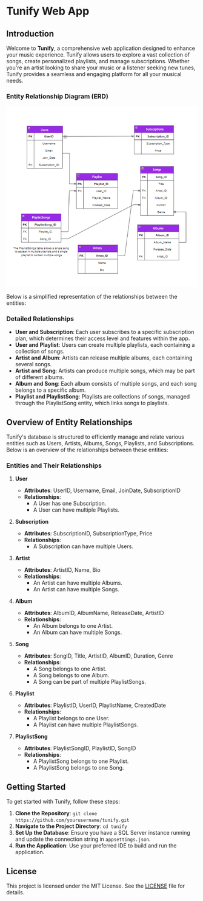 # Tunify Web App

## Introduction

Welcome to **Tunify**, a comprehensive web application designed to enhance your music experience. Tunify allows users to explore a vast collection of songs, create personalized playlists, and manage subscriptions. Whether you're an artist looking to share your music or a listener seeking new tunes, Tunify provides a seamless and engaging platform for all your musical needs.

### Entity Relationship Diagram (ERD)

![ERD](./images/TunifyERD.png)

Below is a simplified representation of the relationships between the entities:


### Detailed Relationships

- **User and Subscription**: Each user subscribes to a specific subscription plan, which determines their access level and features within the app.
- **User and Playlist**: Users can create multiple playlists, each containing a collection of songs.
- **Artist and Album**: Artists can release multiple albums, each containing several songs.
- **Artist and Song**: Artists can produce multiple songs, which may be part of different albums.
- **Album and Song**: Each album consists of multiple songs, and each song belongs to a specific album.
- **Playlist and PlaylistSong**: Playlists are collections of songs, managed through the PlaylistSong entity, which links songs to playlists.

## Overview of Entity Relationships

Tunify's database is structured to efficiently manage and relate various entities such as Users, Artists, Albums, Songs, Playlists, and Subscriptions. Below is an overview of the relationships between these entities:

### Entities and Their Relationships

1. **User**
    - **Attributes**: UserID, Username, Email, JoinDate, SubscriptionID
    - **Relationships**:
        - A User has one Subscription.
        - A User can have multiple Playlists.

2. **Subscription**
    - **Attributes**: SubscriptionID, SubscriptionType, Price
    - **Relationships**:
        - A Subscription can have multiple Users.

3. **Artist**
    - **Attributes**: ArtistID, Name, Bio
    - **Relationships**:
        - An Artist can have multiple Albums.
        - An Artist can have multiple Songs.

4. **Album**
    - **Attributes**: AlbumID, AlbumName, ReleaseDate, ArtistID
    - **Relationships**:
        - An Album belongs to one Artist.
        - An Album can have multiple Songs.

5. **Song**
    - **Attributes**: SongID, Title, ArtistID, AlbumID, Duration, Genre
    - **Relationships**:
        - A Song belongs to one Artist.
        - A Song belongs to one Album.
        - A Song can be part of multiple PlaylistSongs.

6. **Playlist**
    - **Attributes**: PlaylistID, UserID, PlaylistName, CreatedDate
    - **Relationships**:
        - A Playlist belongs to one User.
        - A Playlist can have multiple PlaylistSongs.

7. **PlaylistSong**
    - **Attributes**: PlaylistSongID, PlaylistID, SongID
    - **Relationships**:
        - A PlaylistSong belongs to one Playlist.
        - A PlaylistSong belongs to one Song.


## Getting Started

To get started with Tunify, follow these steps:

1. **Clone the Repository**: `git clone https://github.com/yourusername/tunify.git`
2. **Navigate to the Project Directory**: `cd tunify`
3. **Set Up the Database**: Ensure you have a SQL Server instance running and update the connection string in `appsettings.json`.
4. **Run the Application**: Use your preferred IDE to build and run the application.

## License

This project is licensed under the MIT License. See the [LICENSE](LICENSE) file for details.

